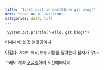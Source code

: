 ```yaml
---
title: "first post in eastStone git blog!"
date: "2020-08-18 15:07:00"
categories: daily life
---
```


​```
System.out.println("Hello, git blog!")
​```

어째저째 첫 깃 블로깅이다. 

어렵다. `사이드 메뉴`, `댓글` 기능을 달려는데 쉽지가 않다.

그래도 계속 [구글링][googling]하며 도전해봐야지.

[googling]: https://google.com/
